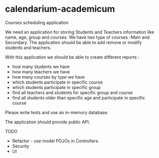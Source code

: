 # calendarium-academicum
Courses scheduling application

We need an application for storing Students and Teachers information like name, age, group and courses. We have two type of courses -Main and Secondary.
The application should be able to add remove or modify students and teachers. 

With this application we should be able to create different reports :

* how many students we have
* how many teachers we have
* how many courses by type we have
* which students participate in specific course
* which students participate in specific group
* find all teachers and students for specific group and course
* find all students older than specific age and participate in specific course

Please write tests and use an in-memory database.

The application should provide public API.

TODO
* Refactor - use model POJOs in Controllers.
* Security
* UI